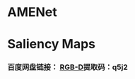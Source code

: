 # AMENet

# Saliency Maps
### 百度网盘链接： [RGB-D](https://pan.baidu.com/s/1lcesjh9vceFwlRor5BegQg)提取码：q5j2
